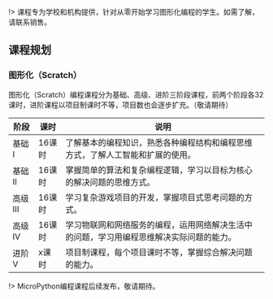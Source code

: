 !> 课程专为学校和机构提供，针对从零开始学习图形化编程的学生。如需了解，请联系销售。

## 课程规划

### 图形化（Scratch）

图形化（Scratch）编程课程分为基础、高级、进阶三阶段课程，前两个阶段各32课时，进阶课程以项目制课时不等，项目数也会逐步扩充。（敬请期待）

| 阶段     | 课时   | 说明                                                                                     |
| -------- | ------ | ---------------------------------------------------------------------------------------- |
| 基础 I   | 16课时 | 了解基本的编程知识，熟悉各种编程结构和编程思维方式，了解人工智能和扩展的使用。           |
| 基础 II  | 16课时 | 掌握简单的算法和复杂编程逻辑，学习以目标为核心的解决问题的思维方式。                     |
| 高级 III | 16课时 | 学习复杂游戏项目的开发，掌握项目式思考问题的方式。                                       |
| 高级 IV  | 16课时 | 学习物联网和网络服务的编程，运用网络解决生活中的问题，学习用编程思维解决实际问题的能力。 |
| 进阶 V   | x课时  | 项目制课程，每个项目课时不等，掌握综合解决问题的能力。                                   |

!> MicroPython编程课程后续发布，敬请期待。
